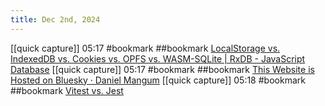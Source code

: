```yaml
---
title: Dec 2nd, 2024
---
```


[[quick capture]] 05:17 #bookmark ##bookmark [LocalStorage vs. IndexedDB vs. Cookies vs. OPFS vs. WASM-SQLite | RxDB - JavaScript Database](https://rxdb.info/articles/localstorage-indexeddb-cookies-opfs-sqlite-wasm.html)
[[quick capture]] 05:17 #bookmark ##bookmark [This Website is Hosted on Bluesky · Daniel Mangum](https://danielmangum.com/posts/this-website-is-hosted-on-bluesky/)
[[quick capture]] 05:18 #bookmark ##bookmark [Vitest vs. Jest](https://www.speakeasy.com/post/vitest-vs-jest)
